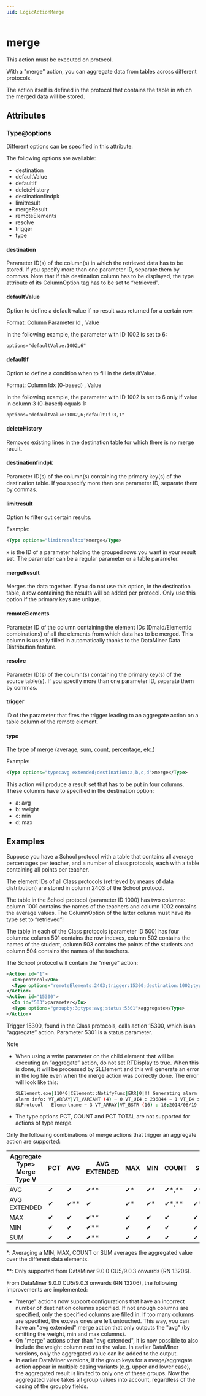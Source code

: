 ```yaml
---
uid: LogicActionMerge
---
```


# merge

This action must be executed on protocol.

With a "merge" action, you can aggregate data from tables across different protocols.

The action itself is defined in the protocol that contains the table in which the merged data will be stored.

## Attributes

### Type@options

Different options can be specified in this attribute.

The following options are available:

- destination
- defaultValue
- defaultIf
- deleteHistory
- destinationfindpk
- limitresult
- mergeResult
- remoteElements
- resolve
- trigger
- type

#### destination

Parameter ID(s) of the column(s) in which the retrieved data has to be stored. If you specify more than one parameter ID, separate them by commas. Note that if this destination column has to be displayed, the type attribute of its ColumnOption tag has to be set to “retrieved”.

#### defaultValue

Option to define a default value if no result was returned for a certain row.

Format: Column Parameter Id , Value

In the following example, the parameter with ID 1002 is set to 6:

```xml
options="defaultValue:1002,6"
```

#### defaultIf

Option to define a condition when to fill in the defaultValue.

Format: Column Idx (0-based) , Value

In the following example, the parameter with ID 1002 is set to 6 only if value in column 3 (0-based) equals 1:

```xml
options="defaultValue:1002,6;defaultIf:3,1"
```

#### deleteHistory

Removes existing lines in the destination table for which there is no merge result.

#### destinationfindpk

Parameter ID(s) of the column(s) containing the primary key(s) of the destination table. If you specify more than one parameter ID, separate them by commas.

#### limitresult

Option to filter out certain results.

Example:<!-- RN 5071 -->

```xml
<Type options="limitresult:x">merge</Type>
```

x is the ID of a parameter holding the grouped rows you want in your result set. The parameter can be a regular parameter or a table parameter.

#### mergeResult

Merges the data together. If you do not use this option, in the destination table, a row containing the results will be added per protocol. Only use this option if the primary keys are unique.

#### remoteElements

Parameter ID of the column containing the element IDs (DmaId/ElementId combinations) of all the elements from which data has to be merged. This column is usually filled in automatically thanks to the DataMiner Data Distribution feature.

#### resolve

Parameter ID(s) of the column(s) containing the primary key(s) of the source table(s). If you specify more than one parameter ID, separate them by commas.

#### trigger

ID of the parameter that fires the trigger leading to an aggregate action on a table column of the remote element.

#### type

The type of merge (average, sum, count, percentage, etc.)

Example:<!-- RN 5071 -->

```xml
<Type options="type:avg extended;destination:a,b,c,d">merge</Type>
```

This action will produce a result set that has to be put in four columns. These columns have to specified in the destination option:

- a: avg
- b: weight
- c: min
- d: max

## Examples

Suppose you have a School protocol with a table that contains all average percentages per teacher, and a number of class protocols, each with a table containing all points per teacher.

The element IDs of all Class protocols (retrieved by means of data distribution) are stored in column 2403 of the School protocol.

The table in the School protocol (parameter ID 1000) has two columns: column 1001 contains the names of the teachers and column 1002 contains the average values. The ColumnOption of the latter column must have its type set to “retrieved”!

The table in each of the Class protocols (parameter ID 500) has four columns: column 501 contains the row indexes, column 502 contains the names of the student, column 503 contains the points of the students and column 504 contains the names of the teachers.

The School protocol will contain the “merge” action:

```xml
<Action id="1">
  <On>protocol</On>
  <Type options="remoteElements:2403;trigger:15300;destination:1002;type:avg; destinationfindpk=1001;resolve:504">merge</Type>
</Action>
<Action id="15300">
  <On id="503">parameter</On>
  <Type options="groupby:3;type:avg;status:5301">aggregate</Type>
</Action>
```

Trigger 15300, found in the Class protocols, calls action 15300, which is an “aggregate” action. Parameter 5301 is a status parameter.

> [!NOTE]
>
> - When using a write parameter on the child element that will be executing an “aggregate” action, do not set RTDisplay to true. When this is done, it will be processed by SLElement and this will generate an error in the log file even when the merge action was correctly done. The error will look like this:
>
>   ```bash
>   SLElement.exe|11040|CElement::NotifyFunc|ERR|0|!! Generating alarm on an unknown parameter (0)
>   alarm info: VT_ARRAY|VT_VARIANT (4) ~ 0 VT_UI4 : 236844 ~ 1 VT_I4 : 0 ~ 2 VT_BSTR :
>   SLProtocol - Elementname ~ 3 VT_ARRAY|VT_BSTR (16) : 16;2014/06/19 12:08:23;13;5;;0;5;11;2910;;0;;;;16;
>   ```
>
> - The type options PCT, COUNT and PCT TOTAL are not supported for actions of type merge.

Only the following combinations of merge actions that trigger an aggregate action are supported:

|Aggregate Type> Merge Type V|PCT|AVG|AVG EXTENDED|MAX|MIN|COUNT|SUM|PCT TOTAL|
|--- |--- |--- |--- |--- |--- |--- |--- |--- |
|AVG|&#10004;|&#10004;|&#10004;**|&#10004;*|&#10004;*|&#10004;*,**|&#10004;*,**|&#10004;|
|AVG EXTENDED|&#10004;|&#10004;**|&#10004;|&#10004;*|&#10004;*|&#10004;*,**|&#10004;*,**|&#10004;|
|MAX|&#10004;|&#10004;|&#10004;**|&#10004;|&#10004;|&#10004;|&#10004;|&#10004;|
|MIN|&#10004;|&#10004;|&#10004;**|&#10004;|&#10004;|&#10004;|&#10004;|&#10004;|
|SUM|&#10004;|&#10004;|&#10004;**|&#10004;|&#10004;|&#10004;|&#10004;|&#10004;|

\*: Averaging a MIN, MAX, COUNT or SUM averages the aggregated value over the different data elements.

**: Only supported from DataMiner 9.0.0 CU5/9.0.3 onwards (RN 13206).

From DataMiner 9.0.0 CU5/9.0.3 onwards (RN 13206), the following improvements are implemented:

- "merge" actions now support configurations that have an incorrect number of destination columns specified. If not enough columns are specified, only the specified columns are filled in. If too many columns are specified, the excess ones are left untouched. This way, you can have an "avg extended" merge action that only outputs the "avg" (by omitting the weight, min and max columns).
- On "merge" actions other than "avg extended", it is now possible to also include the weight column next to the value. In earlier DataMiner versions, only the aggregated value can be added to the output.
- In earlier DataMiner versions, if the group keys for a merge/aggregate action appear in multiple casing variants (e.g. upper and lower case), the aggregated result is limited to only one of these groups. Now the aggregated value takes all group values into account, regardless of the casing of the groupby fields.
